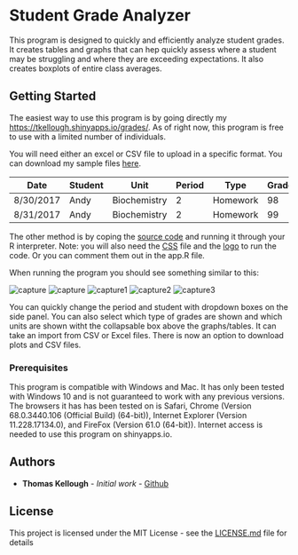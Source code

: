# Student Grade Analyzer

This program is designed to quickly and efficiently analyze student grades. It creates tables and graphs that can hep quickly assess where a student may be struggling and where they are exceeding expectations. It also creates boxplots of entire class averages.

## Getting Started

The easiest way to use this program is by going directly my https://tkellough.shinyapps.io/grades/. As of right now, this program is free to use with a limited number of individuals. 

You will need either an excel or CSV file to upload in a specific format. You can download my sample files [here](assets).

| Date	    | Student	| Unit	        | Period	| Type	    | Grade	| Weight |
| --------- | ------- | ------------- | ------- | --------- | ----- | ------ |
| 8/30/2017	| Andy	  | Biochemistry	| 2	      | Homework	| 98	  | 15     |
| 8/31/2017	| Andy	  | Biochemistry	| 2	      | Homework	| 99    | 15     |


The other method is by coping the [source code](app.R) and running it through your R interpreter. Note: you will also need the [CSS](www/custom.css) file and the [logo](www/lhimg.JPG) to run the code. Or you can comment them out in the app.R file. 

When running the program you should see something similar to this:

![capture](https://user-images.githubusercontent.com/41200583/44596990-ca3fa580-a793-11e8-959d-a739d524e46b.JPG)
![capture](https://user-images.githubusercontent.com/41200583/44597071-12f75e80-a794-11e8-9a5e-859ea8b6076e.JPG)
![capture1](https://user-images.githubusercontent.com/41200583/44597076-1559b880-a794-11e8-9bab-fca0685cdda2.JPG)
![capture2](https://user-images.githubusercontent.com/41200583/44597077-17237c00-a794-11e8-981a-1a97cb2e9bc5.JPG)
![capture3](https://user-images.githubusercontent.com/41200583/44597084-1a1e6c80-a794-11e8-89ae-65e713213667.JPG)

You can quickly change the period and student with dropdown boxes on the side panel. You can also select which type of grades are shown and which units are shown witht the collapsable box above the graphs/tables. It can take an import from CSV or Excel files. There is now an option to download plots and CSV files.

### Prerequisites

This program is compatible with Windows and Mac. It has only been tested with Windows 10 and is not guaranteed to work with any previous versions. The browsers it has has been tested on is Safari, Chrome (Version 68.0.3440.106 (Official Build) (64-bit)), Internet Explorer (Version 11.228.17134.0), and FireFox (Version 61.0 (64-bit)). Internet access is needed to use this program on shinyapps.io.

## Authors

* **Thomas Kellough** - *Initial work* - [Github](https://github.com/thomaskellough)

## License

This project is licensed under the MIT License - see the [LICENSE.md](LICENSE.md) file for details
